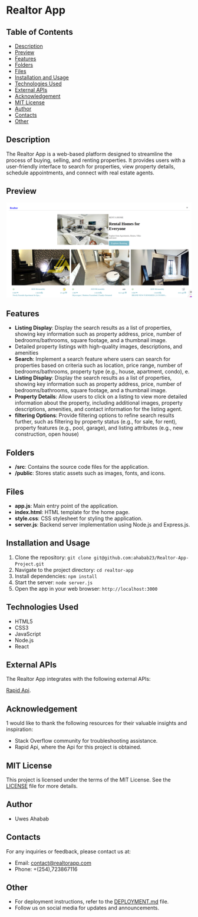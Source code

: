 # Realtor App

## Table of Contents

- [Description](#description)
- [Preview](#preview)
- [Features](#features)
- [Folders](#folders)
- [Files](#files)
- [Installation and Usage](#installation-and-usage)
- [Technologies Used](#technologies-used)
- [External APIs](#external-apis)
- [Acknowledgement](#acknowledgement)
- [MIT License](#mit-license)
- [Author](#author)
- [Contacts](#contacts)
- [Other](#other)

## Description

The Realtor App is a web-based platform designed to streamline the process of buying, selling, and renting properties. It provides users with a user-friendly interface to search for properties, view property details, schedule appointments, and connect with real estate agents.

## Preview

![alt text](image.png)<!-- Add a link to a preview of your project here -->

## Features

- **Listing Display**: Display the search results as a list of properties, showing key information such as property address, price, number of bedrooms/bathrooms, square footage, and a thumbnail image.
- Detailed property listings with high-quality images, descriptions, and amenities
- **Search**: Implement a search feature where users can search for properties based on criteria such as location, price range, number of bedrooms/bathrooms, property type (e.g., house, apartment, condo), e.
- **Listing Display**: Display the search results as a list of properties, showing key information such as property address, price, number of bedrooms/bathrooms, square footage, and a thumbnail image.
- **Property Details**: Allow users to click on a listing to view more detailed information about the property, including additional images, property descriptions, amenities, and contact information for the listing agent.
- **filtering Options**: Provide filtering options to refine search results further, such as filtering by property status (e.g., for sale, for rent), property features (e.g., pool, garage), and listing attributes (e.g., new construction, open house)

## Folders

- **/src**: Contains the source code files for the application.
- **/public**: Stores static assets such as images, fonts, and icons.

## Files

- **app.js**: Main entry point of the application.
- **index.html**: HTML template for the home page.
- **style.css**: CSS stylesheet for styling the application.
- **server.js**: Backend server implementation using Node.js and Express.js.

## Installation and Usage

1. Clone the repository: `git clone git@github.com:ahabab23/Realtor-App-Project.git`
2. Navigate to the project directory: `cd realtor-app`
3. Install dependencies: `npm install`
4. Start the server: `node server.js`
5. Open the app in your web browser: `http://localhost:3000`

## Technologies Used

- HTML5
- CSS3
- JavaScript
- Node.js
- React

## External APIs

The Realtor App integrates with the following external APIs:

[Rapid Api](https://rapidapi.com/apidojo/api/bayut).

## Acknowledgement

1 would like to thank the following resources for their valuable insights and inspiration:

- Stack Overflow community for troubleshooting assistance.
- Rapid Api, where the Api for this project is obtained.

## MIT License

This project is licensed under the terms of the MIT License. See the [LICENSE](LICENSE) file for more details.

## Author

- Uwes Ahabab

## Contacts

For any inquiries or feedback, please contact us at:

- Email: contact@realtorapp.com
- Phone: +(254),723867116

## Other

- For deployment instructions, refer to the [DEPLOYMENT.md](DEPLOYMENT.md) file.
- Follow us on social media for updates and announcements.
